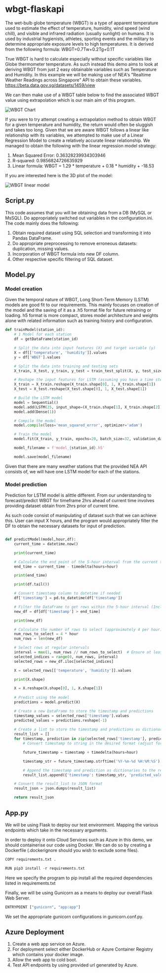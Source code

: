 # wbgt-flaskapi

The wet-bulb globe temperature (WBGT) is a type of apparent temperature used to estimate the effect of temperature, humidity, wind speed (wind chill), and visible and infrared radiation (usually sunlight) on humans. It is used by industrial hygienists, athletes, sporting events and the military to determine appropriate exposure levels to high temperatures. It is derived from the following formula: WBGT=0.7Tw+0.2Tg+0.1T

True WBGT is hard to calculate especially without specific variables like Globe thermometer temperature. As such instead this demo aims to look at deriving WBGT from just 2 easy obtainable variables such as Temperature and Humidity.
In this example we will be making use of NEA's "Realtime Weather Readings across Singapore" API to obtain these variables. https://beta.data.gov.sg/datasets/1459/view

We can then make use of a WBGT table below to find the associated WBGT value using extrapolation which is our main aim of this program.

![WBGT Chart](https://github.com/coldoasis/wbgt-flaskapi/assets/124854971/4a03cf4f-a253-40ef-9bd4-b195b0089b77)

If you were to try attempt creating a extrapolation method to obtain WBGT for a given temperature and humidity, the return would often be sluggish and takes too long.
Given that we are aware WBGT follows a linear like relationship with its variables, we attempted to make use of a Linear Regression Model to create a relatively accurate linear relationship.
We managed to obtain the following with the linear regression model strategy:

1. Mean Squared Error: 0.36328239934303946
2. R-squared: 0.9856824726635929
3. Linear formula: WBGT = 1.29 * temperature + 0.18 * humidity + -18.53

If you are interested here is the 3D plot of the model:

![WBGT linear model](https://github.com/coldoasis/wbgt-flaskapi/assets/124854971/9afb16d3-ef67-41c0-9616-91c246941c0b)

## Script.py

This code assumes that you will be obtaining data from a DB (MySQL or MsSQL). Do appropriately switched out variables in the configuration.ini.
The code mainly does the following:
1. Obtain required dataset using SQL selection and transforming it into Pandas DataFrame. 
2. Do appropriate preprocessing to remove erroneous datasets: duplication, missing values.
3. Incorporation of WBGT formula into new DF column.
4. Other respective specific filtering of SQL dataset.

## Model.py

### Model creation

Given the temporal nature of WBGT, Long Short-Term Memory (LSTM) models are good fit to our requirements.
This mainly focuses on creation of the model and the saving of it as a .h5 format file for future retraining or loading. h5 format is more compact, stores model architecture and weights alone with related information such as training history and configuration.

```python
def trainModel(station_id):
    # 1 Model for each station
    df = getDataFrame(station_id)

    # Split the data into input features (X) and target variable (y)
    X = df[['temperature', 'humidity']].values
    y = df['WBGT'].values

    # Split the data into training and testing sets
    X_train, X_test, y_train, y_test = train_test_split(X, y, test_size=0.2, random_state=42)

    # Reshape the input features for LSTM (assuming you have a time step of 1)
    X_train = X_train.reshape(X_train.shape[0], 1, X_train.shape[1])
    X_test = X_test.reshape(X_test.shape[0], 1, X_test.shape[1])

    # Build the LSTM model
    model = Sequential()
    model.add(LSTM(25, input_shape=(X_train.shape[1], X_train.shape[2])))
    model.add(Dense(1))

    # Compile the model
    model.compile(loss='mean_squared_error', optimizer='adam')

    # Train the model
    model.fit(X_train, y_train, epochs=20, batch_size=32, validation_data=(X_test, y_test))

    model_filename = f'model_{station_id}.h5'

    model.save(model_filename)

```

Given that there are many weather stations that the provided NEA API consists of, we will have one LSTM model for each of the stations. 

### Model prediction

Prediction for LSTM model is alittle different. From our understanding to forecast/predict WBGT for timeframe 2hrs ahead of current time involves providing dataset obtain from 2hrs prior of current time.

As such code consist of manipulating of dataset such that we can achieve this. User can input X hours, and the program would appropriately filter the DF to obtain the necessary datasets for input of prediction.

```python

def predictModel(model,hour,df):
    current_time = datetime.now()

    print(current_time)

    # Calculate the end point of the 5-hour interval from the current time
    end_time = current_time - timedelta(hours=hour)

    print(end_time)

    print(df.tail())

    # Convert timestamp column to datetime if needed
    df['timestamp'] = pd.to_datetime(df['timestamp'])

    # Filter the DataFrame to get rows within the 5-hour interval (Include the current time as well)
    new_df = df[df['timestamp'] > end_time]

    print(new_df)

    # Calculate the number of rows to select (approximately 4 per hour)
    num_rows_to_select = 4 * hour
    num_rows = len(new_df)

    # Select rows at regular intervals
    interval = max(1, num_rows // num_rows_to_select)  # Ensure at least 1 row selected
    selected_indices = range(0, num_rows, interval)
    selected_rows = new_df.iloc[selected_indices]

    X = selected_rows[['temperature', 'humidity']].values

    print(X.shape)

    X = X.reshape(X.shape[0], 1, X.shape[1])
    
    # Predict using the model
    predictions = model.predict(X)

    # Create a new DataFrame to store the timestamp and predictions
    timestamp_values = selected_rows['timestamp'].values
    predicted_values = predictions.reshape(-1)
    
    # Create a list to store the timestamp and predictions as dictionaries
    result_list = []
    for timestamp, prediction in zip(selected_rows['timestamp'], predictions):
        # Convert timestamp to string in the desired format (adjust format as needed)

        future_timestamp = timestamp + timedelta(hours=hour)

        timestamp_str = future_timestamp.strftime('%Y-%m-%d %H:%M:%S')

        # Append the timestamp and prediction as dictionaries to the result_list
        result_list.append({'timestamp': timestamp_str, 'predicted_value': str(prediction[0])})

    # Convert the result_list to JSON format
    result_json = json.dumps(result_list)

    return result_json

```

## App.py

We will be using Flask to deploy our test environment. Mapping the various endpoints which take in the necessary arguments.

In order to deploy it onto Cloud Services such as Azure in this demo, we should containerise our code using Docker. 
We can do so by creating a Dockerfile (.dockerignore should you wish to exclude some files).

```python
COPY requirements.txt .

RUN pip3 install -r requirements.txt
```
Here we specify the program to pip install all the required dependencies listed in requirements.txt

Finally, we will be using Gunicorn as a means to deploy our overall Flask Web Server.

```python
ENTRYPOINT ["gunicorn", "app:app"]
```
We set the appropriate gunicorn configurations in gunicorn.conf.py.

## Azure Deployment

1. Create a web app service on Azure.
2. For deployment select either DockerHub or Azure Container Registry which contains your docker image.
3. Allow the web app to cold boot.
4. Test API endpoints by using provided url generated by Azure.
